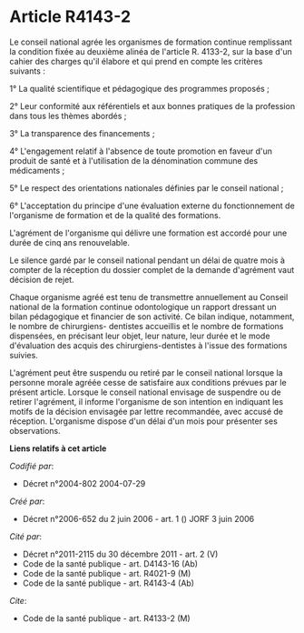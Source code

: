 # Article R4143-2

Le conseil national agrée les organismes de formation continue remplissant la condition fixée au deuxième alinéa de l'article
R. 4133-2, sur la base d'un cahier des charges qu'il élabore et qui prend en compte les critères suivants :

1° La qualité scientifique et pédagogique des programmes proposés ;

2° Leur conformité aux référentiels et aux bonnes pratiques de la profession dans tous les thèmes abordés ;

3° La transparence des financements ;

4° L'engagement relatif à l'absence de toute promotion en faveur d'un produit de santé et à l'utilisation de la dénomination
commune des médicaments ;

5° Le respect des orientations nationales définies par le conseil national ;

6° L'acceptation du principe d'une évaluation externe du fonctionnement de l'organisme de formation et de la qualité des
formations.

L'agrément de l'organisme qui délivre une formation est accordé pour une durée de cinq ans renouvelable.

Le silence gardé par le conseil national pendant un délai de quatre mois à compter de la réception du dossier complet de la
demande d'agrément vaut décision de rejet.

Chaque organisme agréé est tenu de transmettre annuellement au Conseil national de la formation continue odontologique un
rapport dressant un bilan pédagogique et financier de son activité. Ce bilan indique, notamment, le nombre de chirurgiens-
dentistes accueillis et le nombre de formations dispensées, en précisant leur objet, leur nature, leur durée et le mode
d'évaluation des acquis des chirurgiens-dentistes à l'issue des formations suivies.

L'agrément peut être suspendu ou retiré par le conseil national lorsque la personne morale agréée cesse de satisfaire aux
conditions prévues par le présent article. Lorsque le conseil national envisage de suspendre ou de retirer l'agrément, il
informe l'organisme de son intention en indiquant les motifs de la décision envisagée par lettre recommandée, avec accusé de
réception. L'organisme dispose d'un délai d'un mois pour présenter ses observations.

**Liens relatifs à cet article**

_Codifié par_:

  - Décret n°2004-802 2004-07-29

_Créé par_:

  - Décret n°2006-652 du 2 juin 2006 - art. 1 () JORF 3 juin 2006

_Cité par_:

  - Décret n°2011-2115 du 30 décembre 2011 - art. 2 (V)
  - Code de la santé publique - art. D4143-16 (Ab)
  - Code de la santé publique - art. R4021-9 (M)
  - Code de la santé publique - art. R4143-4 (Ab)

_Cite_:

  - Code de la santé publique - art. R4133-2 (M)
